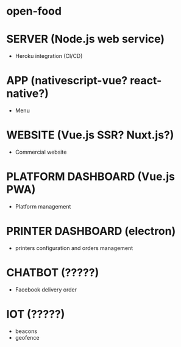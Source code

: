 # open-food

# SERVER (Node.js web service)
- Heroku integration (CI/CD)

# APP (nativescript-vue? react-native?)
- Menu

# WEBSITE (Vue.js SSR? Nuxt.js?)
- Commercial website

# PLATFORM DASHBOARD (Vue.js PWA)
- Platform management

# PRINTER DASHBOARD (electron)
- printers configuration and orders management

# CHATBOT (?????)
- Facebook delivery order

# IOT (?????)
- beacons
- geofence
